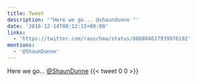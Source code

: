 ```yaml
---
title: Tweet
description: '"Here we go... @shaundunne "'
date: '2016-12-14T08:12:15+00:00'
links:
  - 'https://twitter.com/rauschma/status/808884617939976192'
mentions:
  - '@ShaunDunne'
---
```

Here we go... [@ShaunDunne](https://twitter.com/@ShaunDunne) 
      {{< tweet 0 0 >}}
    
